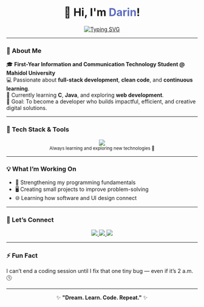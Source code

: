 

<!-- Header -->
<h1 align="center">👋 Hi, I'm <span style="color:#5C6BC0;">Darin</span>!</h1>

<!-- Typing Animation -->
<p align="center">
  <a href="https://git.io/typing-svg">
    <img src="https://readme-typing-svg.demolab.com?font=Fira+Code&pause=1000&color=5C6BC0&center=true&vCenter=true&width=500&lines=ICT+Student+at+Mahidol+University;Aspiring+Full-Stack+Developer;C+and+Java+Learner;Dream.+Learn.+Code.+Repeat." alt="Typing SVG" />
  </a>
</p>

---

### 🚀 About Me  
🎓 **First-Year Information and Communication Technology Student @ Mahidol University**  
💻 Passionate about **full-stack development**, **clean code**, and **continuous learning**.  
🌱 Currently learning **C**, **Java**, and exploring **web development**.  
🎯 Goal: To become a developer who builds impactful, efficient, and creative digital solutions.

---

### 🧠 Tech Stack & Tools  
<p align="center">
  <!-- Languages -->
  <img src="https://skillicons.dev/icons?i=c,java,vscode,github" />
  <br>
  <sub>Always learning and exploring new technologies 🚀</sub>
</p>

---

### 💡 What I’m Working On
- 🧠 Strengthening my programming fundamentals  
- 🖥️ Creating small projects to improve problem-solving  
- 🌐 Learning how software and UI design connect  

---

### 🤝 Let’s Connect
<p align="center">
  <a href="https://linkedin.com/in/nuhachoeiiam">
    <img src="https://img.shields.io/badge/LinkedIn-0A66C2?style=for-the-badge&logo=linkedin&logoColor=white" />
  </a>
  <a href="mailto:nuhachoeiiam@gmial.com">
    <img src="https://img.shields.io/badge/Email-D14836?style=for-the-badge&logo=gmail&logoColor=white" />
  </a>
  <a href="https://drive.google.com/file/d/1kXBzsPHthbV-615kgsAjoi2qpUli9TMn/view?usp=sharing" target="_blank">
    <img src="https://img.shields.io/badge/📄_Resume-5C6BC0?style=for-the-badge&logo=adobeacrobatreader&logoColor=white" />
  </a>
</p>

---

### ⚡ Fun Fact  
I can’t end a coding session until I fix that one tiny bug — even if it’s 2 a.m. 🕓  

---

<p align="center">
✨ <b>"Dream. Learn. Code. Repeat."</b> ✨  
</p>
